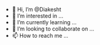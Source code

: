 - 👋 Hi, I’m @Diakesht
- 👀 I’m interested in ...
- 🌱 I’m currently learning ...
- 💞️ I’m looking to collaborate on ...
- 📫 How to reach me ...

<!---
Diakesht/Diakesht is a ✨ special ✨ repository because its `README.md` (this file) appears on your GitHub profile.
You can click the Preview link to take a look at your changes.
--->
